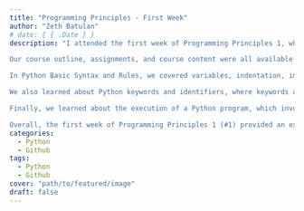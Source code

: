 ```yaml
---
title: "Programming Principles - First Week"
author: "Zeth Batulan"
# date: { { .Date } }
description: "I attended the first week of Programming Principles 1, where we learned about Python Basic Syntax and Rules. Our professor emphasized the importance of understanding that computers are good at following instructions but cannot read our minds. We were introduced to GitHub, an online platform where over 83 million developers shape the future of software.

Our course outline, assignments, and course content were all available on GitHub. We were also provided with a Resource Handbook containing links to websites, videos, software documents, etc., that we would be using throughout the semester. We also learned how to install Python and Visual Studio Code.

In Python Basic Syntax and Rules, we covered variables, indentation, importing modules, and functions. I learned that a Python variable is a reserved memory location used to store values. Indentation is a style of code writing that structures programs, and it is used to structure the code of functions, loops, or blocks. Importing modules is done using the keyword import in Python. Python function is a group of related statements that performs a specific task.

We also learned about Python keywords and identifiers, where keywords are reserved words in Python that define the syntax and structure of the Python language. Our professor highlighted the rules for writing identifiers and reminded us that keywords cannot be used as identifiers.

Finally, we learned about the execution of a Python program, which involves the following steps: Compilation and Interpretation. The program is converted into byte code, which is then converted into machine code that is executed by the processor, with the results displayed.

Overall, the first week of Programming Principles 1 (#1) provided an excellent foundation for me to understand the basics of Python programming. I'm excited to learn more and apply what I've learned in future assignments and projects."
categories:
  - Python
  - Github
tags:
  - Python
  - Github
cover: "path/to/featured/image"
draft: false
---
```

